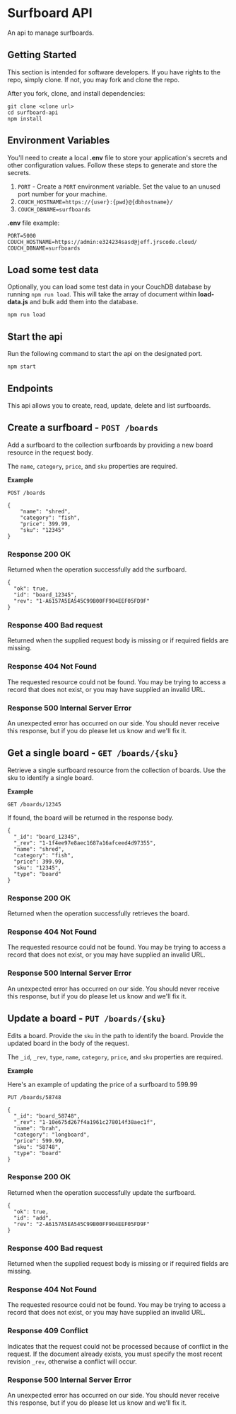 # Surfboard API

An api to manage surfboards.

## Getting Started

This section is intended for software developers. If you have rights to the repo, simply clone. If not, you may fork and clone the repo.

After you fork, clone, and install dependencies:

```
git clone <clone url>
cd surfboard-api
npm install
```

## Environment Variables

You'll need to create a local **.env** file to store your application's secrets and other configuration values. Follow these steps to generate and store the secrets.

1. `PORT` - Create a `PORT` environment variable. Set the value to an unused port number for your machine.
2. `COUCH_HOSTNAME=https://{user}:{pwd}@{dbhostname}/`
3. `COUCH_DBNAME=surfboards`

**.env** file example:

```
PORT=5000
COUCH_HOSTNAME=https://admin:e324234sasd@jeff.jrscode.cloud/
COUCH_DBNAME=surfboards
```

## Load some test data

Optionally, you can load some test data in your CouchDB database by running `npm run load`. This will take the array of document within **load-data.js** and bulk add them into the database.

```
npm run load
```

## Start the api

Run the following command to start the api on the designated port.

```
npm start
```

## Endpoints

This api allows you to create, read, update, delete and list surfboards.

## Create a surfboard - `POST /boards`

Add a surfboard to the collection surfboards by providing a new board resource in the request body.

The `name`, `category`, `price`, and `sku` properties are required.

**Example**

```
POST /boards

{
    "name": "shred",
    "category": "fish",
    "price": 399.99,
    "sku": "12345"
}
```

### Response 200 OK

Returned when the operation successfully add the surfboard.

```
{
  "ok": true,
  "id": "board_12345",
  "rev": "1-A6157A5EA545C99B00FF904EEF05FD9F"
}
```

### Response 400 Bad request

Returned when the supplied request body is missing or if required fields are missing.

### Response 404 Not Found

The requested resource could not be found. You may be trying to access a record that does not exist, or you may have supplied an invalid URL.

### Response 500 Internal Server Error

An unexpected error has occurred on our side. You should never receive this response, but if you do please let us know and we'll fix it.

## Get a single board - `GET /boards/{sku}`

Retrieve a single surfboard resource from the collection of boards. Use the sku to identify a single board.

**Example**

```
GET /boards/12345
```

If found, the board will be returned in the response body.

```
{
  "_id": "board_12345",
  "_rev": "1-1f4ee97e8aec1687a16afceed4d97355",
  "name": "shred",
  "category": "fish",
  "price": 399.99,
  "sku": "12345",
  "type": "board"
}
```

### Response 200 OK

Returned when the operation successfully retrieves the board.

### Response 404 Not Found

The requested resource could not be found. You may be trying to access a record that does not exist, or you may have supplied an invalid URL.

### Response 500 Internal Server Error

An unexpected error has occurred on our side. You should never receive this response, but if you do please let us know and we'll fix it.

## Update a board - `PUT /boards/{sku}`

Edits a board. Provide the `sku` in the path to identify the board. Provide the updated board in the body of the request.

The `_id`, `_rev`, `type`, `name`, `category`, `price`, and `sku` properties are required.

**Example**

Here's an example of updating the price of a surfboard to 599.99

```
PUT /boards/58748

{
  "_id": "board_58748",
  "_rev": "1-10e675d267f4a1961c278014f38aec1f",
  "name": "brah",
  "category": "longboard",
  "price": 599.99,
  "sku": "58748",
  "type": "board"
}
```

### Response 200 OK

Returned when the operation successfully update the surfboard.

```
{
  "ok": true,
  "id": "add",
  "rev": "2-A6157A5EA545C99B00FF904EEF05FD9F"
}
```

### Response 400 Bad request

Returned when the supplied request body is missing or if required fields are missing.

### Response 404 Not Found

The requested resource could not be found. You may be trying to access a record that does not exist, or you may have supplied an invalid URL.

### Response 409 Conflict

Indicates that the request could not be processed because of conflict in the request. If the document already exists, you must specify the most recent revision `_rev`, otherwise a conflict will occur.

### Response 500 Internal Server Error

An unexpected error has occurred on our side. You should never receive this response, but if you do please let us know and we'll fix it.
